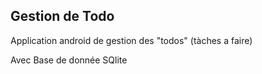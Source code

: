 Gestion de Todo
---------------
Application android de gestion des "todos" (tàches a faire)

Avec Base de donnée SQlite
